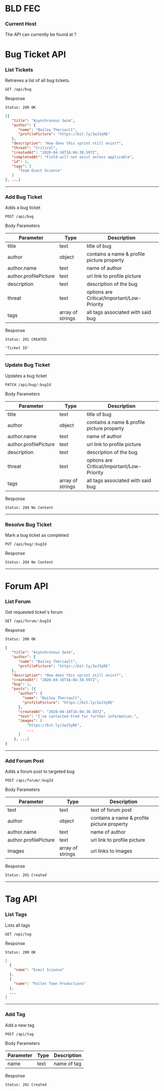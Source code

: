 # BLD FEC

### Current Host
The API can currently be found at ?

# Bug Ticket API
### List Tickets

Retrieves a list of all bug tickets.

`GET /api/bug`

Response

`Status: 200 OK `

```json
[{
   "title": "Asynchronous Swim",
   "author": {
      "name": "Bailey Theriault",
      "profilePicture": "https://bit.ly/2wJ3yRE"
   },
   "description": "How does this sprint still exist?",
   "threat": "Critical",
   "createdAt": "2020-04-16T16:04:38.597Z",
   "completedAt": "Field will not exist unless applicable",
   "id": 1,
   "tags": [
      "Team Exact Science"
   ]
}, ...]
```

___

### Add Bug Ticket

Adds a bug ticket

`POST /api/bug`

Body Parameters

| Parameter             	| Type             	| Description                                 	|
|-----------------------	|------------------	|---------------------------------------------	|
| title                 	| text             	| title of bug                                	|
| author                	| object           	| contains a name & profile picture property  	|
| author.name           	| text             	| name of author                              	|
| author.profilePicture 	| text             	| url link to profile picture                 	|
| description           	| text             	| description of the bug                      	|
| threat                	| text             	| options are Critical/Important/Low-Priority 	|
| tags                  	| array of strings 	| all tags associated with said bug           	|

Response

`Status: 201 CREATED`

`'Ticket ID'`

___

### Update Bug Ticket

Updates a bug ticket

`PATCH /api/bug/:bugId`

Body Parameters

| Parameter             	| Type             	| Description                                 	|
|-----------------------	|------------------	|---------------------------------------------	|
| title                 	| text             	| title of bug                                	|
| author                	| object           	| contains a name & profile picture property  	|
| author.name           	| text             	| name of author                              	|
| author.profilePicture 	| text             	| url link to profile picture                 	|
| description           	| text             	| description of the bug                      	|
| threat                	| text             	| options are Critical/Important/Low-Priority 	|
| tags                  	| array of strings 	| all tags associated with said bug           	|

Response

`Status: 204 No Content`

___

### Resolve Bug Ticket

Mark a bug ticket as completed

`PUT /api/bug/:bugId`

Response

`Status: 204 No Content`

___

# Forum API

### List Forum

Get requested ticket's forum

`GET /api/forum/:bugId`

Response

`Status: 200 OK`

```json
{
   "title": "Asynchronous Swim",
   "author": {
      "name": "Bailey Theriault",
      "profilePicture": "https://bit.ly/2wJ3yRE"
   },
   "description": "How does this sprint still exist?",
   "createdAt": "2020-04-16T16:04:38.597Z",
   "bug": 1,
   "posts": [{
      "author": {
        "name": "Bailey Theriault",
        "profilePicture": "https://bit.ly/2wJ3yRE"
      },
      "createdAt": "2020-04-16T16:04:38.597Z",
      "text": "I've contacted Fred for further information.",
      "images": [
          "https://bit.ly/2wJ3yRE",
          ...
      ]
    }, ...]
}
```

___

### Add Forum Post

Adds a forum post to targeted bug

`POST /api/forum/:bugId`

Body Parameters

| Parameter             	| Type             	| Description                                 	|
|-----------------------	|------------------	|---------------------------------------------	|
| text                 	  | text             	| text of forum post                          	|
| author                	| object           	| contains a name & profile picture property  	|
| author.name           	| text             	| name of author                              	|
| author.profilePicture 	| text             	| url link to profile picture                 	|
| images                 	| array of strings 	| url links to images                         	|

Response

`Status: 201 Created`

___

# Tag API

### List Tags

Lists all tags

`GET /api/tag`

Response

`Status: 200 OK`

```json
[
  {
    "name": "Exact Science"
  },
  {
    "name": "Pallet Town Productions"
  },
  ...
]
```

___

### Add Tag

Add a new tag

`POST /api/tag`

Body Parameters

| Parameter             	| Type             	| Description                                 	|
|-----------------------	|------------------	|---------------------------------------------	|
| name                 	  | text             	| name of tag                                 	|

Response

`Status: 201 Created`